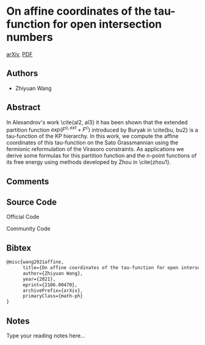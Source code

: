 
# On affine coordinates of the tau-function for open intersection numbers

[arXiv](https://arxiv.org/abs/2106.0470), [PDF](https://arxiv.org/pdf/2106.0470.pdf)

## Authors

- Zhiyuan Wang

## Abstract

In Alexandrov's work \cite{al2, al3} it has been shown that the extended partition function $exp(F^{o,ext}+F^c)$ introduced by Buryak in \cite{bu, bu2} is a tau-function of the KP hierarchy. In this work, we compute the affine coordinates of this tau-function on the Sato Grassmannian using the fermionic reformulation of the Virasoro constraints. As applications we derive some formulas for this partition function and the $n$-point functions of its free energy using methods developed by Zhou in \cite{zhou1}.

## Comments



## Source Code

Official Code



Community Code



## Bibtex

```tex
@misc{wang2021affine,
      title={On affine coordinates of the tau-function for open intersection numbers}, 
      author={Zhiyuan Wang},
      year={2021},
      eprint={2106.00470},
      archivePrefix={arXiv},
      primaryClass={math-ph}
}
```

## Notes

Type your reading notes here...

